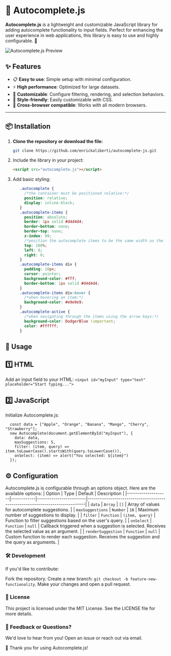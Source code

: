 # 🌟 Autocomplete.js

**Autocomplete.js** is a lightweight and customizable JavaScript library for adding autocomplete functionality to input fields. Perfect for enhancing the user experience in web applications, this library is easy to use and highly configurable. 🚀

![Autocomplete.js Preview](https://placehold.co/800x400?text=Autocomplete.js)

## ✨ Features

- 📋 **Easy to use**: Simple setup with minimal configuration.
- ⚡ **High performance**: Optimized for large datasets.
- 🔧 **Customizable**: Configure filtering, rendering, and selection behaviors.
- 🎨 **Style-friendly**: Easily customizable with CSS.
- 🔄 **Cross-browser compatible**: Works with all modern browsers.

---

## 📦 Installation

1. **Clone the repository or download the file:**
   ```bash
   git clone https://github.com/enrickaliberti/autocomplete-js.git

2. Include the library in your project:
   ```html
   <script src="autocomplete.js"></script>
   
3. Add basic styling:
   ```css
      .autocomplete {
        /*the container must be positioned relative:*/
        position: relative;
        display: inline-block;
      }
      .autocomplete-items {
        position: absolute;
        border: 1px solid #d4d4d4;
        border-bottom: none;
        border-top: none;
        z-index: 99;
        /*position the autocomplete items to be the same width as the container:*/
        top: 100%;
        left: 0;
        right: 0;
      }
      .autocomplete-items div {
        padding: 10px;
        cursor: pointer;
        background-color: #fff;
        border-bottom: 1px solid #d4d4d4;
      }
      .autocomplete-items div:hover {
        /*when hovering an item:*/
        background-color: #e9e9e9;
      }
      .autocomplete-active {
        /*when navigating through the items using the arrow keys:*/
        background-color: DodgerBlue !important;
        color: #ffffff;
      }
   
## 🚀 Usage

## 1️⃣ HTML
Add an input field to your HTML:
   `<input id="myInput" type="text" placeholder="Start typing...">`

## 2️⃣ JavaScript

Initialize Autocomplete.js:
    
      const data = ["Apple", "Orange", "Banana", "Mango", "Cherry", "Strawberry"];
      new Autocomplete(document.getElementById("myInput"), {
        data: data,
        maxSuggestions: 5,
        filter: (item, query) => item.toLowerCase().startsWith(query.toLowerCase()),
        onSelect: (item) => alert("You selected: ${item}")
      });

## ⚙️ Configuration

Autocomplete.js is configurable through an options object. Here are the available options:
| Option             | Type       | Default                | Description                                                                 |
|--------------------|------------|------------------------|-----------------------------------------------------------------------------|
| `data`             | `Array`    | `[]`                   | Array of values for autocomplete suggestions.                               |
| `maxSuggestions`   | `Number`   | `10`                   | Maximum number of suggestions to display.                                   |
| `filter`           | `Function` | `(item, query)`        | Function to filter suggestions based on the user's query.                   |
| `onSelect`         | `Function` | `null`                 | Callback triggered when a suggestion is selected. Receives the selected value as an argument. |
| `renderSuggestion` | `Function` | `null`                 | Custom function to render each suggestion. Receives the suggestion and the query as arguments. |

### 🛠️ Development
If you'd like to contribute:

Fork the repository.
Create a new branch:
`git checkout -b feature-new-functionality`.
Make your changes and open a pull request.

### 📄 License
This project is licensed under the MIT License. See the LICENSE file for more details.

### 💬 Feedback or Questions?
We'd love to hear from you! Open an issue or reach out via email.

🎉 Thank you for using Autocomplete.js!

